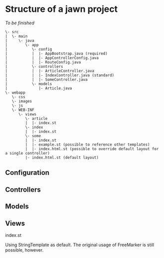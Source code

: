# Structure of a jawn project

*To be finished*

```
\- src
|  \- main
|     \- java
|        \- app
|           \- config
|           |  |- AppBootstrap.java (required)
|           |  |- AppControllerConfig.java
|           |  |- RouteConfig.java
|           \- controllers
|           |  |- ArticleController.java
|           |  |- IndexController.java (standard)
|           |  |- SomeController.java
|           \- models
|              |- Article.java
\- webapp
   \- css
   \- images
   \- js
   \- WEB-INF
      \- views
         \- article
         |  |- index.st
         \- index
         |  |- index.st
         \- some
         |  |- index.st
         |  |- example.st (possible to reference other templates)
         |  |- index.html.st (possible to override default layout for a single controller)
         |- index.html.st (default layout)
```
## Configuration

## Controllers

## Models

## Views
index.st

Using StringTemplate as default.
The original usage of FreeMarker is still possible, however.